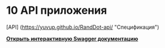 # 10 API приложения

[API] (https://yuvup.github.io/RandDot-api/ "Спецификация") 


[**Открыть интерактивную Swagger документацию**](https://yuvup.github.io/RandDot-api/)

